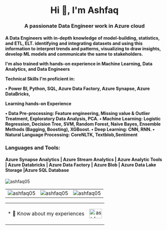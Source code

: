 <h1 align="center">Hi 👋, I'm Ashfaq</h1>
<h3 align="center">A passionate Data Engineer work in Azure cloud</h3>

<h4>
A Data Engineers with in-depth knowledge of model-building, statistics, and ETL, ELT. identifying and integrating datasets and using this information to interpret trends and patterns, visualizing to draw insights, develop ML models and communicate the same to stakeholders.

I'm also trained with hands-on experience in Machine Learning, Data Analytics, and Data Engineers

Technical Skills I'm proficient in:

• Power BI, Python, SQL, Azure Data Factory, Azure Synapse, Azure DataBricks,

Learning hands-on Experience 

• Data Pre-processing: Feature engineering, Missing value & Outlier Treatment, Exploratory Data Analysis, PCA.
• Machine Learning: Logistic Regression, Decision Tree, SVM, Random Forest, Naive Bayes, Ensemble Methods (Bagging, Boosting), XGBoost.
• Deep Learning: CNN, RNN.
• Natural Language Processing: CoreNLTK, Textblob,Sentiment
</h4>
<h3 align="left">Languages and Tools:</h3>
<h4>Azure Synapse Analytics | Azure Stream Analytics | Azure Analytic Tools | Azure Databricks | Azure Data Factory | Azure Blob | Azure Data Lake Storage |Azure SQL Database</h4>
<img  src="https://media-exp1.licdn.com/dms/image/C511BAQF3WF0w7JoNSQ/company-background_10000/0/1524639094335?e=1642244400&v=beta&t=UexkHY3bjbI9Wyr1-rvrcaHcwxE0D0YZd6ST1nzNnt4" alt="ashfaq05" />

<table>
  <tr>
    <td><img  src="https://github-readme-stats.vercel.app/api/top-langs?username=ashfaq05&show_icons=true&locale=en&layout=compact" alt="ashfaq05" /></td>
    <td><img  src="https://github-readme-stats.vercel.app/api?username=ashfaq05&show_icons=true&locale=en" alt="ashfaq05" /></td>
    <td><img  src="https://github-readme-streak-stats.herokuapp.com/?user=ashfaq05&" alt="ashfaq05" /></td>
  </tr>
 </table>
 
 
<table>
  <tr>
    <td>* 📄 Know about my experiences</td>
    <td><p align="right"><a href="https://linkedin.com/in/ashfaq-pathan" target="blank"><img align="center" src="https://raw.githubusercontent.com/rahuldkjain/github-profile-readme-generator/master/src/images/icons/Social/linked-in-alt.svg" alt="ashfaq-pathan" height="30" width="40" /></a>
</p></td>
 </table>
